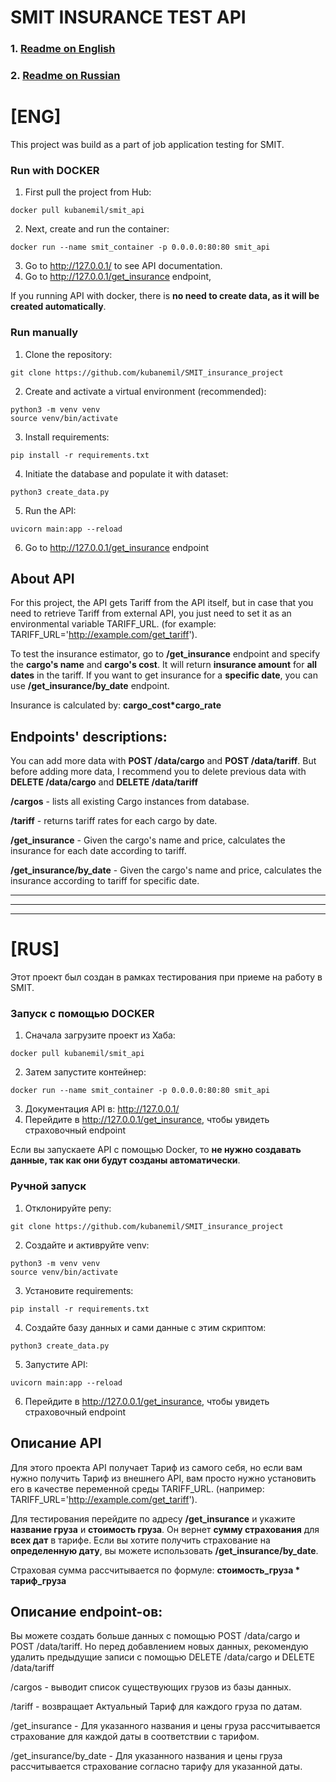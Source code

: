 # SMIT INSURANCE TEST API

### 1. [Readme on English](#eng)
### 2. [Readme on Russian](#rus)


# <a name='eng'>[ENG]</a>
This project was build as a part of job application testing for SMIT.

### Run with DOCKER
1. First pull the project from Hub:
```shell
docker pull kubanemil/smit_api
``` 

2. Next, create and run the container:
```shell
docker run --name smit_container -p 0.0.0.0:80:80 smit_api
```
3. Go to http://127.0.0.1/ to see API documentation.
4. Go to http://127.0.0.1/get_insurance endpoint,

If you running API with docker, there is <b>no need to create data, 
as it will be created automatically</b>.

### Run manually
1. Clone the repository:
```shell
git clone https://github.com/kubanemil/SMIT_insurance_project
```
2. Create and activate a virtual environment (recommended):
```shell
python3 -m venv venv
source venv/bin/activate
```
3. Install requirements:
```shell
pip install -r requirements.txt
```
4. Initiate the database and populate it with dataset:
```shell
python3 create_data.py
```
5. Run the API:
```shell
uvicorn main:app --reload
```
6. Go to http://127.0.0.1/get_insurance endpoint


## About API
For this project, the API gets Tariff from the API itself, but in case that 
you need to retrieve Tariff from external API, you just need to set it as 
an environmental variable TARIFF_URL.
(for example: TARIFF_URL='http://example.com/get_tariff').

To test the insurance estimator, go to <b>/get_insurance</b> endpoint and 
specify the <b>cargo's name</b> and <b>cargo's cost</b>.
It will return <b>insurance amount</b> for <b>all dates</b> in the tariff.
If you want to get insurance for a <b>specific date</b>, you can use <b>/get_insurance/by_date</b>
endpoint.

Insurance is calculated by: <b>cargo_cost*cargo_rate</b>

## Endpoints' descriptions:

You can add more data with **POST /data/cargo** and **POST /data/tariff**. But before adding more data, I 
recommend you to delete previous data with **DELETE /data/cargo** and **DELETE /data/tariff**

**/cargos** - lists all existing Cargo instances from database.

**/tariff** - returns tariff rates for each cargo by date.

**/get_insurance** - Given the cargo's name and price, calculates the insurance 
for each date according to tariff.

**/get_insurance/by_date** - Given the cargo's name and price, calculates 
the insurance according to tariff for specific date.



----

----

----

# <a name='rus'>[RUS]</a>

Этот проект был создан в рамках тестирования при приеме на работу в SMIT.

### Запуск с помощью DOCKER
1. Сначала загрузите проект из Хаба:
```shell
docker pull kubanemil/smit_api
```
2. Затем запустите контейнер:
```shell
docker run --name smit_container -p 0.0.0.0:80:80 smit_api
```
3. Документация API в: http://127.0.0.1/
4. Перейдите в http://127.0.0.1/get_insurance, чтобы увидеть страховочный endpoint


Если вы запускаете API с помощью Docker, то <b>не нужно создавать данные, так как они будут созданы автоматически</b>.

### Ручной запуск
1. Отклонируйте репу:
```shell
git clone https://github.com/kubanemil/SMIT_insurance_project
```
2. Создайте и активруйте venv:
```shell
python3 -m venv venv
source venv/bin/activate
```
3. Установите requirements:
```shell
pip install -r requirements.txt
```
4. Создайте базу данных и сами данные с этим скриптом:
```shell
python3 create_data.py
```
5. Запустите API:
```shell
uvicorn main:app --reload
```
6. Перейдите в http://127.0.0.1/get_insurance, чтобы увидеть страховочный endpoint


## Описание API
Для этого проекта API получает Тариф из самого себя, 
но если вам нужно получить Тариф из внешнего API, 
вам просто нужно установить его в качестве переменной среды TARIFF_URL.
(например: TARIFF_URL='http://example.com/get_tariff').

Для тестирования перейдите по адресу <b>/get_insurance</b> и укажите 
<b>название груза</b> и <b>стоимость груза</b>.
Он вернет <b>сумму страхования</b> для <b>всех дат</b> в тарифе.
Если вы хотите получить страхование на <b>определенную дату</b>, 
вы можете использовать <b>/get_insurance/by_date</b>.

Страховая сумма рассчитывается по формуле: <b>стоимость_груза * тариф_груза</b>

## Описание endpoint-ов:
Вы можете создать больше данных с помощью POST /data/cargo и POST /data/tariff. 
Но перед добавлением новых данных,
рекомендую удалить предыдущие записи с помощью DELETE /data/cargo и DELETE /data/tariff

/cargos - выводит список существующих грузов из базы данных.

/tariff - возвращает Актуальный Тариф для каждого груза по датам.

/get_insurance - Для указанного названия и цены груза рассчитывается страхование 
для каждой даты в соответствии с тарифом.

/get_insurance/by_date - Для указанного названия и цены груза рассчитывается 
страхование согласно тарифу для указанной даты.
